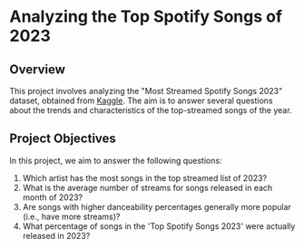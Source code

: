 # Analyzing the Top Spotify Songs of 2023

## Overview
This project involves analyzing the "Most Streamed Spotify Songs 2023" dataset, obtained from [Kaggle](https://www.kaggle.com/datasets/nelgiriyewithana/top-spotify-songs-2023). The aim is to answer several questions about the trends and characteristics of the top-streamed songs of the year.

## Project Objectives
In this project, we aim to answer the following questions:
1. Which artist has the most songs in the top streamed list of 2023?
2. What is the average number of streams for songs released in each month of 2023?
3. Are songs with higher danceability percentages generally more popular (i.e., have more streams)?
4. What percentage of songs in the 'Top Spotify Songs 2023' were actually released in 2023?

